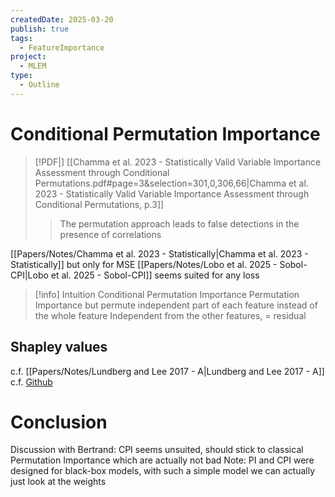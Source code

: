 ```yaml
---
createdDate: 2025-03-20
publish: true
tags:
  - FeatureImportance
project:
  - MLEM
type:
  - Outline
---
```

# Conditional Permutation Importance

> [!PDF|] [[Chamma et al. 2023 - Statistically Valid Variable Importance Assessment through Conditional Permutations.pdf#page=3&selection=301,0,306,66|Chamma et al. 2023 - Statistically Valid Variable Importance Assessment through Conditional Permutations, p.3]]
> >  The permutation approach leads to false detections in the presence of correlations
> 

[[Papers/Notes/Chamma et al. 2023 - Statistically|Chamma et al. 2023 - Statistically]] but only for MSE
[[Papers/Notes/Lobo et al. 2025 - Sobol-CPI|Lobo et al. 2025 - Sobol-CPI]] seems suited for any loss

> [!info] Intuition Conditional Permutation Importance
> Permutation Importance but permute independent part of each feature instead of the whole feature
> Independent from the other features, = residual
## Shapley values
c.f. [[Papers/Notes/Lundberg and Lee 2017 - A|Lundberg and Lee 2017 - A]]
c.f. [Github](https://github.com/shap/shap)
# Conclusion
Discussion with Bertrand: CPI seems unsuited, should stick to classical Permutation Importance which are actually not bad
Note: PI and CPI were designed for black-box models, with such a simple model we can actually just look at the weights